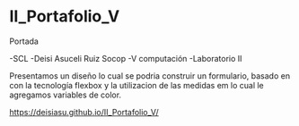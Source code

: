 # II_Portafolio_V
Portada

-SCL
-Deisi Asuceli Ruiz Socop
-V computación
-Laboratorio II

Presentamos un diseño lo cual se podria construir un formulario, basado en con la tecnología flexbox y la utilizacion de las medidas em lo cual le agregamos variables de color.

https://deisiasu.github.io/II_Portafolio_V/
